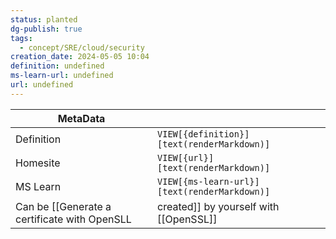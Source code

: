 ```yaml
---
status: planted
dg-publish: true
tags:
  - concept/SRE/cloud/security
creation_date: 2024-05-05 10:04
definition: undefined
ms-learn-url: undefined
url: undefined
---
```


| MetaData   |                                              |
| ---------- | -------------------------------------------- |
| Definition | `VIEW[{definition}][text(renderMarkdown)]`   |
| Homesite   | `VIEW[{url}][text(renderMarkdown)]`          |
| MS Learn   | `VIEW[{ms-learn-url}][text(renderMarkdown)]` |
Can be [[Generate a certificate with OpenSLL|created]] by yourself with [[OpenSSL]]
